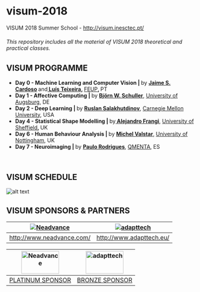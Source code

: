 # visum-2018
VISUM 2018 Summer School -  http://visum.inesctec.pt/

###### This repository includes all the material of VISUM 2018 theoretical and practical classes.

## VISUM PROGRAMME
<ul>
 	<li><strong><strong>Day 0 - Machine Learning and </strong>Computer Vision | </strong>by <strong><a href="http://visum.inesctec.pt/speaker/6-jaime-s-cardoso/">Jaime S. Cardoso</a> </strong>and<strong><a href="http://visum.inesctec.pt/speaker/7-luis-teixeira/"> Luís Teixeira</a>, </strong><a href="http://www.fe.up.pt/" target="_blank" rel="noopener noreferrer">FEUP</a><strong>, </strong>PT</li>
 	<li><strong>Day 1 - Affective Computing | </strong>by <a href="http://visum.inesctec.pt/speaker/1-bjorn-w-schuller/"><strong>Björn W. Schuller</strong></a>, <a href="https://www.uni-augsburg.de/en/">University of Augsburg</a>, DE</li>
 	<li><strong>Day 2 - Deep Learning | </strong>by <strong><a href="http://visum.inesctec.pt/speaker/2-ruslan-salakhutdinov/">Ruslan Salakhutdinov</a></strong>, <a href="https://www.cmu.edu/">Carnegie Mellon University</a>, USA</li>
 	<li><strong>Day 4 - Statistical Shape Modelling | </strong>by<a href="http://visum.inesctec.pt/speaker/3-alejandro-frangi/"><strong> Alejandro Frangi</strong></a>, <a href="https://www.sheffield.ac.uk/">University of Sheffield</a><strong>, </strong>UK</li>
 	<li><strong>Day 6 - Human Behaviour Analysis | </strong>by <a href="http://visum.inesctec.pt/speaker/4-michel-valstar/"><strong>Michel Valstar</strong></a>, <a href="https://www.nottingham.ac.uk/">University of Nottingham</a>, UK</li>
 	<li><strong>Day 7 - Neuroimaging | </strong>by <a href="http://visum.inesctec.pt/speaker/5-paulo-rodrigues/"><strong>Paulo Rodrigues</strong></a>, <a href="https://www.qmenta.com/">QMENTA</a>, ES</li>
</ul>
&nbsp;

## VISUM SCHEDULE

![alt text](http://visum.inesctec.pt/wp-content/uploads/2018/07/programme_2018-1.png)

## VISUM SPONSORS & PARTNERS
| [![Neadvance](http://visum.inesctec.pt/wp-content/uploads/2018/02/neadvance_sponsor.png)](Neadvance)  | [![adapttech](http://visum.inesctec.pt/wp-content/uploads/2018/02/adapttech_sponsor.png)](http://www.adapttech.eu/) |
|:---:|:---:|
| http://www.neadvance.com/ | http://www.adapttech.eu/ |

<table>
<thead>
<tr>
<th align="center"><a href="/visum-summerschool/visum-2018/blob/master/Neadvance"><img src="https://camo.githubusercontent.com/a03bcfc41f4ee5b9f2d0aa8f9a3b7e54ab4bf83d/687474703a2f2f766973756d2e696e6573637465632e70742f77702d636f6e74656e742f75706c6f6164732f323031382f30322f6e65616476616e63655f73706f6e736f722e706e67" alt="Neadvance" data-canonical-src="http://visum.inesctec.pt/wp-content/uploads/2018/02/neadvance_sponsor.png" width="100" height="60"></a></th>
<th align="center"><a href="http://www.adapttech.eu/" rel="nofollow"><img src="https://camo.githubusercontent.com/97576b33531e877bd66ce78924f1864e9bf3747f/687474703a2f2f766973756d2e696e6573637465632e70742f77702d636f6e74656e742f75706c6f6164732f323031382f30322f6164617074746563685f73706f6e736f722e706e67" alt="adapttech" data-canonical-src="http://visum.inesctec.pt/wp-content/uploads/2018/02/adapttech_sponsor.png" width="100" height="60"></a></th>
</tr>
</thead>
<tbody>
<tr>
<td align="center"><a href="http://www.neadvance.com/" rel="nofollow">PLATINUM SPONSOR</a></td>
<td align="center"><a href="http://www.adapttech.eu/" rel="nofollow">BRONZE SPONSOR</a></td>
</tr></tbody></table>

